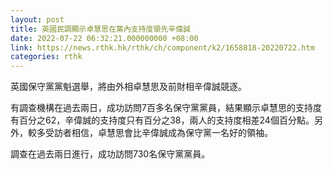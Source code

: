 ```yaml
---
layout: post
title: 英國民調顯示卓慧思在黨內支持度領先辛偉誠
date: 2022-07-22 06:32:21.000000000 +08:00
link: https://news.rthk.hk/rthk/ch/component/k2/1658818-20220722.htm
categories: rthk
---
```


英國保守黨黨魁選舉，將由外相卓慧思及前財相辛偉誠競逐。

有調查機構在過去兩日，成功訪問7百多名保守黨黨員，結果顯示卓慧思的支持度有百分之62，辛偉誠的支持度只有百分之38，兩人的支持度相差24個百分點。另外，較多受訪者相信，卓慧思會比辛偉誠成為保守黨一名好的領袖。

調查在過去兩日進行，成功訪問730名保守黨黨員。
